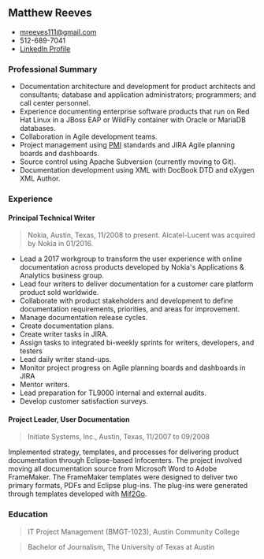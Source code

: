 ## Matthew Reeves
* mreeves111@gmail.com
* 512-689-7041
* [LinkedIn Profile](http://linkedin.com/in/matthew-reeves-b8582)

### Professional Summary
* Documentation architecture and development for product architects and consultants; database and application administrators; programmers; and call center personnel.
*	Experience documenting enterprise software products that run on Red Hat Linux in a JBoss EAP or WildFly container with Oracle or MariaDB databases.
*	Collaboration in Agile development teams.
*	Project management using [PMI](https://www.pmi.org) standards and JIRA Agile planning boards and dashboards.
*	Source control using Apache Subversion (currently moving to Git).
*	Documentation development using XML with DocBook DTD and oXygen XML Author.

### Experience
#### Principal Technical Writer
> Nokia, Austin, Texas, 11/2008 to present. Alcatel-Lucent was acquired by Nokia in 01/2016.
* Lead a 2017 workgroup to transform the user experience with online documentation across products developed by Nokia's Applications & Analytics business group.
* Lead four writers to deliver documentation for a customer care platform product sold worldwide.
*	Collaborate with product stakeholders and development to define documentation requirements, priorities, and areas for improvement.
*	Manage documentation release cycles.
   * Create documentation plans.
   * Create writer tasks in JIRA.
   * Assign tasks to integrated bi-weekly sprints for writers, developers, and testers
   * Lead daily writer stand-ups.
   * Monitor project progress on Agile planning boards and dashboards in JIRA
   * Mentor writers.
* Lead preparation for TL9000 internal and external audits.
* Develop customer satisfaction surveys.

#### Project Leader, User Documentation
> Initiate Systems, Inc., Austin, Texas, 11/2007 to 09/2008

Implemented strategy, templates, and processes for delivering product documentation through Eclipse-based Infocenters. The project involved moving all documentation source from Microsoft Word to Adobe FrameMaker. The FrameMaker templates were designed to deliver two primary formats, PDFs and Eclipse plug-ins. The plug-ins were generated through templates developed with  [Mif2Go](http://mif2go.com).

### Education
> IT Project Management (BMGT-1023), Austin Community College

> Bachelor of Journalism, The University of Texas at Austin
